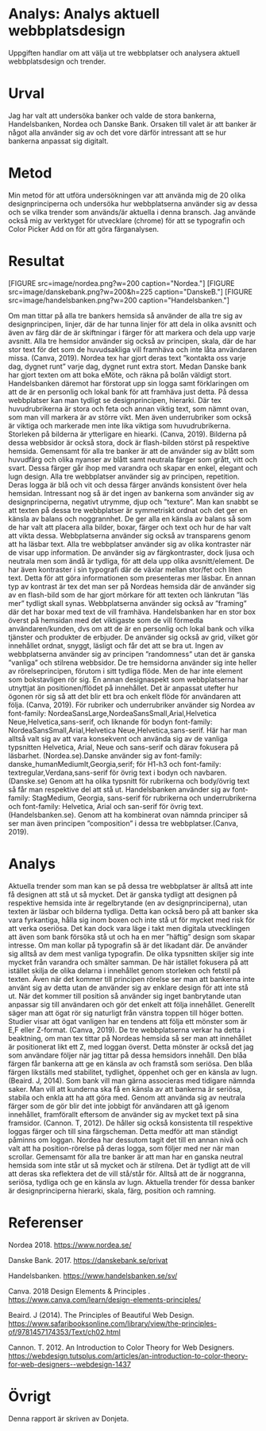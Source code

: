 ---
---
Analys: Analys aktuell webbplatsdesign
=========================

Uppgiften handlar om att välja ut tre webbplatser och analysera aktuell webbplatsdesign och trender.

Urval
=========================
Jag har valt att undersöka banker och valde de stora bankerna, Handelsbanken, Nordea och Danske Bank. Orsaken till valet är att banker är något alla använder sig av och det vore därför intressant att se hur bankerna anpassat sig digitalt.

Metod
=========================
Min metod för att utföra undersökningen var att använda mig de 20 olika designprinciperna och undersöka hur webbplatserna använder sig av dessa och se vilka trender som används/är aktuella i denna bransch. Jag använde också mig av verktyget för utvecklare (chrome) för att se typografin och Color Picker Add on för att göra färganalysen.

Resultat
=========================
[FIGURE src=image/nordea.png?w=200 caption="Nordea."]
[FIGURE src=image/danskebank.png?w=200&h=225 caption="DanskeB."]
[FIGURE src=image/handelsbanken.png?w=200 caption="Handelsbanken."]

Om man tittar på alla tre bankers hemsida så använder de alla tre sig av designprincipen, linjer, där de har tunna linjer för att dela in olika avsnitt och även av färg där de är skiftningar i färger för att markera och dela upp varje avsnitt. Alla tre hemsidor använder sig också av principen, skala, där de har stor text för det som de huvudsakliga vill framhäva och inte låta användaren missa. (Canva, 2019). Nordea tex har gjort deras text ”kontakta oss varje dag, dygnet runt”  varje dag, dygnet runt extra stort. Medan Danske bank har gjort texten om att boka eMöte, och räkna på bolån väldigt stort. Handelsbanken däremot har förstorat upp sin logga samt förklaringen om att de är en personlig och lokal bank för att framhäva just detta. På dessa webbplatser kan man tydligt se designprincipen, hierarki. Där tex huvudrubrikerna är stora och feta och annan viktig text, som nämnt ovan, som man vill markera är av större vikt. Men även underrubriker som också är viktiga och markerade men inte lika viktiga som huvudrubrikerna. Storleken på bilderna är ytterligare en hiearki. (Canva, 2019). Bilderna på dessa webbsidor är också stora, dock är flash-bilden störst på respektive hemsida. Gemensamt för alla tre banker är att de använder sig av blått som huvudfärg och olika nyanser av blått samt neutrala färger som grått, vitt och svart. Dessa färger går ihop med varandra och skapar en enkel, elegant och lugn design. Alla tre webbplatser använder sig av principen, repetition. Deras logga är blå och vit och dessa färger används konsistent över hela hemsidan. Intressant nog så är det ingen av bankerna som använder sig av designprinciperna, negativt utrymme, djup och ”texture”. Man kan snabbt se att texten på dessa tre webbplatser är symmetriskt ordnat och det ger en känsla av balans och noggrannhet. De ger alla en känsla av balans så som de har valt att placera alla bilder, boxar, färger och text och hur de har valt att vikta dessa. Webbplatserna använder sig också av transparens genom att ha läsbar text. Alla tre webbplatser använder sig av olika kontraster när de visar upp information. De använder sig av färgkontraster, dock ljusa och neutrala men som ändå är tydliga, för att dela upp olika avsnitt/element. De har även kontraster i sin typografi där de växlar mellan stor/fet och liten text. Detta för att göra informationen som presenteras mer läsbar. En annan typ av kontrast är tex det man ser på Nordeas hemsida där de använder sig av en flash-bild som de har gjort mörkare för att texten och länkrutan ”läs mer” tydligt skall synas. Webbplatserna använder sig också av ”framing” där det har boxar med text de vill framhäva. Handelsbanken har en stor box överst på hemsidan med det viktigaste som de vill förmedla användaren/kunden, dvs om att de är en personlig och lokal bank och vilka tjänster och produkter de erbjuder. De använder sig också av grid, vilket gör innehållet ordnat, snyggt, läsligt och får det att se bra ut. Ingen av webbplatserna använder sig av principen ”randomness” utan det är ganska ”vanliga” och stilrena webbsidor. De tre hemsidorna använder sig inte heller av rörelseprincipen, förutom i sitt tydliga flöde. Men de har inte element som bokstavligen rör sig. En annan designaspekt som webbplatserna har utnyttjat än positionen/flödet på innehållet. Det är anpassat utefter hur ögonen rör sig så att det blir ett bra och enkelt flöde för användaren att följa. (Canva, 2019). För rubriker och underrubriker använder sig Nordea av font-family: NordeaSansLarge,NordeaSansSmall,Arial,Helvetica Neue,Helvetica,sans-serif, och liknande för bodyn font-family:  NordeaSansSmall,Arial,Helvetica Neue,Helvetica,sans-serif. Här har man alltså valt sig av att vara konsekvent och använda sig av de vanliga typsnitten Helvetica, Arial, Neue och sans-serif och därav fokusera på läsbarhet. (Nordea.se).Danske använder sig av font-family: danske_humanMediumIt,Georgia,serif; för H1-h3 och font-family: textregular,Verdana,sans-serif för övrig text i bodyn och navbaren. (Danske.se) Genom att ha olika typsnitt för rubrikerna och body/övrig text så får man respektive del att stå ut. Handelsbanken använder sig av font-family: StagMedium, Georgia, sans-serif för rubrikerna och underrubrikerna och font-family: Helvetica, Arial och san-serif för övrig text. (Handelsbanken.se). Genom att ha kombinerat ovan nämnda principer så ser man även principen ”composition” i dessa tre webbplatser.(Canva, 2019).

Analys
=========================

Aktuella trender som man kan se på dessa tre webbplatser är alltså att inte få designen att stå ut så mycket. Det är ganska tydligt att designen på respektive hemsida inte är regelbrytande (en av designprinciperna), utan texten är läsbar och bilderna tydliga. Detta kan också bero på att banker ska vara fyrkantiga, hålla sig inom boxen och inte stå ut för mycket med risk för att verka oseriösa.  Det kan dock vara läge i takt men digitala utvecklingen att även som bank försöka stå ut och ha en mer ”häftig” design som skapar intresse. Om man kollar på typografin så är det likadant där. De använder sig alltså av dem mest vanliga typografin. De olika typsnitten skiljer sig inte mycket från varandra och smälter samman. De här istället fokusera på att istället skilja de olika delarna i innehållet genom storleken och fetstil på texten. Även när det kommer till principen rörelse ser man att bankerna inte använt sig av detta utan de använder sig av enklare design för att inte stå ut.
När det kommer till position så använder sig inget banbrytande utan anpassar sig till användaren och gör det enkelt att följa innehållet. Generellt säger man att ögat rör sig naturligt från vänstra toppen till höger botten. Studier visar att ögat vanligen har en tendens att följa ett mönster som är E,F eller Z-format. (Canva, 2019). De tre webbplatserna verkar ha detta i beaktning, om man tex tittar på Nordeas hemsida så ser man att innehållet är positionerat likt ett Z, med loggan överst. Detta mönster är också det jag som användare följer när jag tittar på dessa hemsidors innehåll.
Den blåa färgen får bankerna att ge en känsla av och framstå som seriösa. Den blåa färgen likställs med stabilitet, tydlighet, öppenhet och ger en känsla av lugn. (Beaird. J, 2014). Som bank vill man gärna associeras med tidigare nämnda saker. Man vill att kunderna ska få en känsla av att bankerna är seriösa, stabila och enkla att ha att göra med. Genom att använda sig av neutrala färger som de gör blir det inte jobbigt för användaren att gå igenom innehållet, framförallt eftersom de använder sig av mycket text på sina framsidor. (Cannon. T, 2012). De håller sig också konsistenta till respektive loggas färger och till sina färgscheman. Detta medför att man ständigt påminns om loggan. Nordea har dessutom tagit det till en annan nivå och valt att ha position-rörelse på deras logga, som följer med ner när man scrollar. Gemensamt för alla tre banker är att man har en ganska neutral hemsida som inte står ut så mycket och är stilrena. Det är tydligt att de vill att deras ska reflektera det de vill stå/står för. Alltså att de är noggranna, seriösa, tydliga och ge en känsla av lugn. Aktuella trender för dessa banker är designprinciperna hierarki, skala, färg, position och ramning.

Referenser
=========================

Nordea 2018. <https://www.nordea.se/>

Danske Bank. 2017. <https://danskebank.se/privat>

Handelsbanken. <https://www.handelsbanken.se/sv/>

Canva. 2018 Design Elements & Principles . <https://www.canva.com/learn/design-elements-principles/>

Beaird. J (2014). The Principles of Beautiful Web Design. <https://www.safaribooksonline.com/library/view/the-principles-of/9781457174353/Text/ch02.html>

Cannon. T. 2012. An Introduction to Color Theory for Web Designers. <https://webdesign.tutsplus.com/articles/an-introduction-to-color-theory-for-web-designers--webdesign-1437>


Övrigt
=========================
Denna rapport är skriven av Donjeta.
